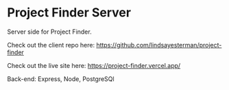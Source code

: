 # Project Finder Server

Server side for Project Finder.

Check out the client repo here: https://github.com/lindsayesterman/project-finder

Check out the live site here: https://project-finder.vercel.app/

Back-end: Express, Node, PostgreSQl
